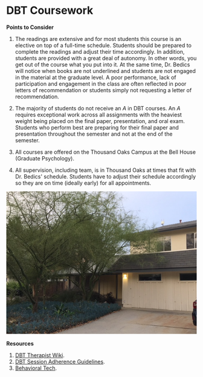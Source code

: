 # DBT Coursework

**Points to Consider**

1. The readings are extensive and for most students this course is an elective on top of a full-time schedule. Students should be prepared to complete the readings and adjust their time accordingly. In addition, students are provided with a great deal of autonomy.  In other words, you get out of the course what you put into it.  At the same time, Dr. Bedics will notice when books are not underlined and students are not engaged in the material at the graduate level.  A poor performance, lack of participation and engagement in the class are often reflected in poor letters of recommendation or students simply not requesting a letter of recommendation.   

2. The majority of students do not receive an _A_ in DBT courses.  An _A_ requires exceptional work across all assignments with the heaviest weight being placed on the final paper, presentation, and oral exam.  Students who perform best are preparing for their final paper and presentation throughout the semester and not at the end of the semester.

3. All courses are offered on the Thousand Oaks Campus at the Bell House (Graduate Psychology). 

4. All supervision, including team, is in Thousand Oaks at times that fit with Dr. Bedics' schedule.  Students have to adjust their schedule accordingly so they are on time (ideally early) for all appointments.  


![The Bell House - Graduate Psychology in Thousand Oaks](images/bh.png)


**Resources**

1. <a  href="https://www.practiceground.org/dbt-therapist-wiki/">DBT Therapist Wiki</a>. 
2. <a  href="https://app.box.com/s/gpll5dwwd2v7i6wdgi0bttu9rhrsc1zm">DBT Session Adherence Guidelines</a>.
3. <a  href="https://behavioraltech.org/">Behavioral Tech</a>.




